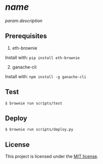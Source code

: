 # $name$

$param.description$

## Prerequisites

1. eth-brownie

Install with: `pip install eth-brownie`

2. ganache-cli

Install with: `npm install -g ganache-cli`

## Test

```
$ brownie run scripts/test
```

## Deploy

```
$ brownie run scripts/deploy.py
```

## License

This project is licensed under the [MIT license](LICENSE).
